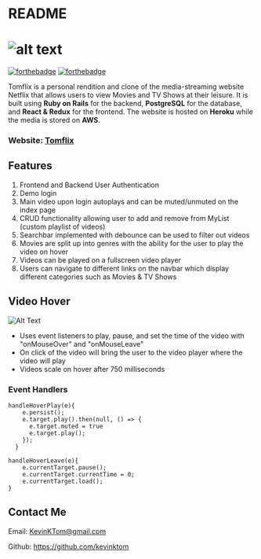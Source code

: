 # README

![alt text](https://github.com/kevinktom/TomFlix/blob/master/app/assets/images/logo.png)
=======
[![forthebadge](https://forthebadge.com/images/badges/powered-by-netflix.svg)](https://forthebadge.com) [![forthebadge](https://forthebadge.com/images/badges/made-with-javascript.svg)](https://forthebadge.com)

Tomflix is a personal rendition and clone of the media-streaming website Netflix that allows users to view Movies and TV Shows at their leisure. It is built using **Ruby on Rails** for the backend, **PostgreSQL** for the database, and **React & Redux** for the frontend. The website is hosted on **Heroku** while the media is stored on **AWS**.

### Website: [Tomflix](https://tom-flix.herokuapp.com/)


Features
------------
1. Frontend and Backend User Authentication
  1. Demo login
  1. Main video upon login autoplays and can be muted/unmuted on the index page
  1. CRUD functionality allowing user to add and remove from MyList (custom playlist of videos)
  1. Searchbar implemented with debounce can be used to filter out videos 
  1. Movies are split up into genres with the ability for the user to play the video on hover
  1. Videos can be played on a fullscreen video player 
  1. Users can navigate to different links on the navbar which display different categories such as Movies & TV Shows

Video Hover
---------------

![Alt Text](https://media.giphy.com/media/kH79aHkhiZCIQ2PBsJ/giphy.gif)


* Uses event listeners to play, pause, and set the time of the video with "onMouseOver" and "onMouseLeave"
* On click of the video will bring the user to the video player where the video will play
* Videos scale on hover after 750 milliseconds 

### Event Handlers
```
handleHoverPlay(e){
    e.persist();
    e.target.play().then(null, () => {
      e.target.muted = true
      e.target.play();
    });
  }

handleHoverLeave(e){
    e.currentTarget.pause();
    e.currentTarget.currentTime = 0;
    e.currentTarget.load();
}
```

Contact Me
-----------------------
Email: KevinKTom@gmail.com

Github: https://github.com/kevinktom 
